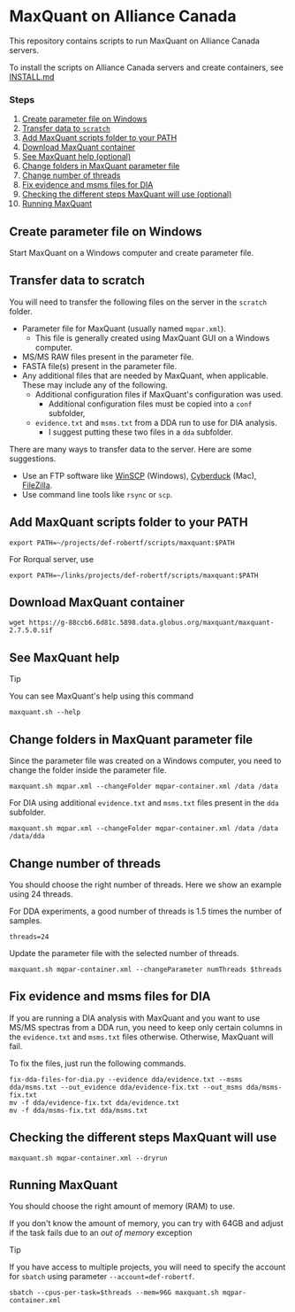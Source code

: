 # MaxQuant on Alliance Canada

This repository contains scripts to run MaxQuant on Alliance Canada servers.

To install the scripts on Alliance Canada servers and create containers, see [INSTALL.md](INSTALL.md)

### Steps

1. [Create parameter file on Windows](#Create-parameter-file-on-Windows)
2. [Transfer data to `scratch`](#Transfer-data-to-scratch)
3. [Add MaxQuant scripts folder to your PATH](#Add-MaxQuant-scripts-folder-to-your-PATH)
4. [Download MaxQuant container](#Download-MaxQuant-container)
5. [See MaxQuant help (optional)](#See-MaxQuant-help)
6. [Change folders in MaxQuant parameter file](#Change-folders-in-MaxQuant-parameter-file)
7. [Change number of threads](#Change-number-of-threads)
8. [Fix evidence and msms files for DIA](#Fix-evidence-and-msms-files-for-DIA)
9. [Checking the different steps MaxQuant will use (optional)](#Checking-the-different-steps-MaxQuant-will-use)
10. [Running MaxQuant](#Running-MaxQuant)

## Create parameter file on Windows

Start MaxQuant on a Windows computer and create parameter file.

## Transfer data to scratch

You will need to transfer the following files on the server in the `scratch` folder.

* Parameter file for MaxQuant (usually named `mqpar.xml`).
  * This file is generally created using MaxQuant GUI on a Windows computer.
* MS/MS RAW files present in the parameter file.
* FASTA file(s) present in the parameter file.
* Any additional files that are needed by MaxQuant, when applicable. These may include any of the following.
  * Additional configuration files if MaxQuant's configuration was used.
    * Additional configuration files must be copied into a `conf` subfolder,
  * `evidence.txt` and `msms.txt` from a DDA run to use for DIA analysis.
    * I suggest putting these two files in a `dda` subfolder.

There are many ways to transfer data to the server. Here are some suggestions.

* Use an FTP software like [WinSCP](https://winscp.net) (Windows), [Cyberduck](https://cyberduck.io) (Mac), [FileZilla](https://filezilla-project.org).
* Use command line tools like `rsync` or `scp`.

## Add MaxQuant scripts folder to your PATH

```shell
export PATH=~/projects/def-robertf/scripts/maxquant:$PATH
```

For Rorqual server, use

```shell
export PATH=~/links/projects/def-robertf/scripts/maxquant:$PATH
```

## Download MaxQuant container

```shell
wget https://g-88ccb6.6d81c.5898.data.globus.org/maxquant/maxquant-2.7.5.0.sif
```

## See MaxQuant help

> [!TIP]
> You can see MaxQuant's help using this command

```shell
maxquant.sh --help
```

## Change folders in MaxQuant parameter file

Since the parameter file was created on a Windows computer, you need to change the folder inside the parameter file.

```shell
maxquant.sh mqpar.xml --changeFolder mqpar-container.xml /data /data
```

For DIA using additional `evidence.txt` and `msms.txt` files present in the `dda` subfolder.

```shell
maxquant.sh mqpar.xml --changeFolder mqpar-container.xml /data /data /data/dda
```

## Change number of threads

You should choose the right number of threads. Here we show an example using 24 threads.

For DDA experiments, a good number of threads is 1.5 times the number of samples.

```shell
threads=24
```

Update the parameter file with the selected number of threads.

```shell
maxquant.sh mqpar-container.xml --changeParameter numThreads $threads
```

## Fix evidence and msms files for DIA

If you are running a DIA analysis with MaxQuant and you want to use MS/MS spectras from a DDA run,
you need to keep only certain columns in the `evidence.txt` and `msms.txt` files otherwise.
Otherwise, MaxQuant will fail.

To fix the files, just run the following commands.

```shell
fix-dda-files-for-dia.py --evidence dda/evidence.txt --msms dda/msms.txt --out_evidence dda/evidence-fix.txt --out_msms dda/msms-fix.txt
mv -f dda/evidence-fix.txt dda/evidence.txt
mv -f dda/msms-fix.txt dda/msms.txt
```

## Checking the different steps MaxQuant will use

```shell
maxquant.sh mqpar-container.xml --dryrun
```

## Running MaxQuant

You should choose the right amount of memory (RAM) to use.

If you don't know the amount of memory, you can try with 64GB and adjust if the task fails due to an *out of memory* exception

> [!TIP]
> If you have access to multiple projects, you will need to specify the account for `sbatch` using parameter `--account=def-robertf`.

```shell
sbatch --cpus-per-task=$threads --mem=96G maxquant.sh mqpar-container.xml
```
